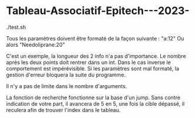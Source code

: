 # Tableau-Associatif-Epitech---2023-


./test.sh


Tous les paramètres doivent être formaté de la façon suivante : "a:12" Ou alors "Needoliprane:20"

C'est un exemple, la longueur des 2 info n'a pas d'importance. Le nombre après les deux points doit rentrer dans un int. Dans le cas inverse le comportement est impérévisible. Si les paramètres sont mal formaté, la gestion d'erreur bloquera la suite du programme.

Il n'y a pas de limite dans le nombre d'arguments.

La fonction de recherche fonctionne sur la base d'un jump. Sans contre indication de votre part, il avancera de 5 en 5, une fois la cible dépassé, il reculera afin de trouver l'index dans le tableau.

